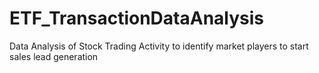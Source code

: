 # ETF_TransactionDataAnalysis
Data Analysis of Stock Trading Activity to identify market players to start sales lead generation
